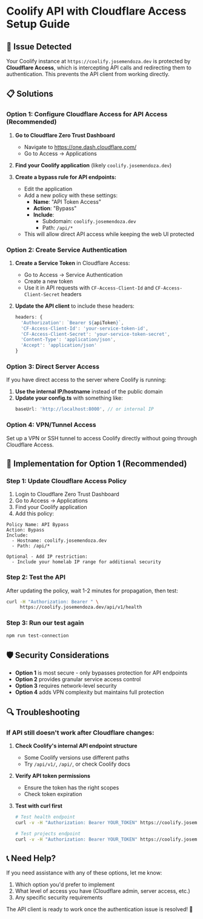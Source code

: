 # Coolify API with Cloudflare Access Setup Guide

## 🚨 Issue Detected

Your Coolify instance at `https://coolify.josemendoza.dev` is protected by **Cloudflare Access**, which is intercepting API calls and redirecting them to authentication. This prevents the API client from working directly.

## 📋 Solutions

### Option 1: Configure Cloudflare Access for API Access (Recommended)

1. **Go to Cloudflare Zero Trust Dashboard**
   - Navigate to https://one.dash.cloudflare.com/
   - Go to Access → Applications

2. **Find your Coolify application** (likely `coolify.josemendoza.dev`)

3. **Create a bypass rule for API endpoints:**
   - Edit the application
   - Add a new policy with these settings:
     - **Name**: "API Token Access"
     - **Action**: "Bypass"
     - **Include**:
       - Subdomain: `coolify.josemendoza.dev`
       - Path: `/api/*`
   - This will allow direct API access while keeping the web UI protected

### Option 2: Create Service Authentication

1. **Create a Service Token** in Cloudflare Access:
   - Go to Access → Service Authentication
   - Create a new token
   - Use it in API requests with `CF-Access-Client-Id` and `CF-Access-Client-Secret` headers

2. **Update the API client** to include these headers:
   ```typescript
   headers: {
     'Authorization': `Bearer ${apiToken}`,
     'CF-Access-Client-Id': 'your-service-token-id',
     'CF-Access-Client-Secret': 'your-service-token-secret',
     'Content-Type': 'application/json',
     'Accept': 'application/json'
   }
   ```

### Option 3: Direct Server Access

If you have direct access to the server where Coolify is running:

1. **Use the internal IP/hostname** instead of the public domain
2. **Update your config.ts** with something like:
   ```typescript
   baseUrl: 'http://localhost:8000', // or internal IP
   ```

### Option 4: VPN/Tunnel Access

Set up a VPN or SSH tunnel to access Coolify directly without going through Cloudflare Access.

## 🔧 Implementation for Option 1 (Recommended)

### Step 1: Update Cloudflare Access Policy

1. Login to Cloudflare Zero Trust Dashboard
2. Go to Access → Applications
3. Find your Coolify application
4. Add this policy:

```
Policy Name: API Bypass
Action: Bypass
Include:
  - Hostname: coolify.josemendoza.dev
  - Path: /api/*

Optional - Add IP restriction:
  - Include your homelab IP range for additional security
```

### Step 2: Test the API

After updating the policy, wait 1-2 minutes for propagation, then test:

```bash
curl -H "Authorization: Bearer " \
     https://coolify.josemendoza.dev/api/v1/health
```

### Step 3: Run our test again

```bash
npm run test-connection
```

## 🛡️ Security Considerations

- **Option 1** is most secure - only bypasses protection for API endpoints
- **Option 2** provides granular service access control
- **Option 3** requires network-level security
- **Option 4** adds VPN complexity but maintains full protection

## 🔍 Troubleshooting

### If API still doesn't work after Cloudflare changes:

1. **Check Coolify's internal API endpoint structure**
   - Some Coolify versions use different paths
   - Try `/api/v1/`, `/api/`, or check Coolify docs

2. **Verify API token permissions**
   - Ensure the token has the right scopes
   - Check token expiration

3. **Test with curl first**
   ```bash
   # Test health endpoint
   curl -v -H "Authorization: Bearer YOUR_TOKEN" https://coolify.josemendoza.dev/api/v1/health

   # Test projects endpoint
   curl -v -H "Authorization: Bearer YOUR_TOKEN" https://coolify.josemendoza.dev/api/v1/projects
   ```

## 📞 Need Help?

If you need assistance with any of these options, let me know:
1. Which option you'd prefer to implement
2. What level of access you have (Cloudflare admin, server access, etc.)
3. Any specific security requirements

The API client is ready to work once the authentication issue is resolved! 🚀